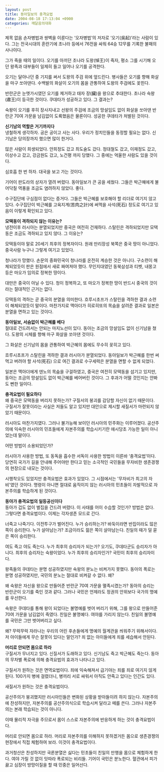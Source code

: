 ```yaml
---
layout: post
title: 동아일보의 충격요법
date: 2004-08-18 17:13:04 +0900
categories: 깨달음의대화
---
```

 제목 없음 손자병법과 쌍벽을 이룬다는 ‘오자병법’의 저자로 ‘오기(吳起)’라는 사람이 있다. 그는 전국시대의 혼란기에 초나라 등에서 76전을 싸워 64승 12무를 기록한 불패의 사나이다.    
  
그가 죽을 때의 일이다. 오기를 아끼던 초나라 도왕(悼王)이 죽자, 평소 그를 시기해 오던 왕족과 대부들이 일제히 들고 일어나 오기를 공격한다.    
  
오기는 달아나던 중 기지를 써서 도왕의 주검 위에 엎드린다. 병사들은 오기를 향해 화살을 마구 쏘아댄다. 수백발의 화살이 오기의 몸을 관통하여 도왕의 주검에도 꽂힌다.    
  
반란군은 눈엣가시였던 오기를 제거하고 태자 장(臟)을 왕으로 추대한다. 초나라 숙왕(肅王)이 등극한 것이다. 쿠데타가 성공하고 있다. 그 결과는?    
  
숙왕이 오기를 후히 장사지내고 선왕의 주검에 조금의 망설임도 없이 화살을 쏘아댄 반란군 70여 가문을 남김없이 도륙했음은 물론이다. 성공한 쿠데타가 처벌된 것이다.    
  
**신기남의 역할은 거기까지다**   
냉철하게 생각하자. 공은 공이고 사는 사다. 우리가 정치인들을 동정할 필요는 없다. 신기남은 당의장까지 했으면 많이 한거다.    
  
많은 사람이 희생되었다. 안희정도 갔고 최도술도 갔다. 정대철도 갔고, 이재정도 갔고, 이상수고 갔고, 강금원도 갔고, 노건평 까지 당했다. 그 중에는 억울한 사람도 있을 것이다.    
  
심호흡 한 번 하자. 대국을 보고 가는 것이다.    
  
기어이 판도라의 상자가 열려 버렸다. 동아일보가 큰 공을 세웠다. 그들은 박근혜에게 불어닥칠 역풍을 조금도 염려하지 않았다. 좋다.    
  
수구집단에 구심점이 없다는 증거다. 그들은 박근혜를 보호해야 할 리더로 여기지 않고 있다. 수구집단이 박근혜를 고육지계(苦肉之計)에 써먹을 사석(死石) 정도로 여기고 있음이 이렇게 확인되고 있다.    
  
**모택동이 격하되지 않는 이유는?**   
냉전이후 러시아는 분열되었지만 중국은 여전히 건재하다. 스탈린은 격하되었지만 모택동은 조금도 격하되고 있지 않다. 그 이유는?    
  
모택동이야 말로 20세기 최후의 정복자이다. 원래 만리장성 북쪽은 중국 땅이 아니었다. 중국사람 누구나 그렇게 여기고 있었다.    
  
청나라가 망했다. 손문의 중화민국이 청나라를 온전히 계승한 것은 아니다. 구소련이 해체되었듯이 판은 원점에서 새로 짜여져야 했다. 무인지대였던 동북삼성과 티벳, 내몽고 등은 마오가 임의로 정복한 땅이다.    
  
대만은 중국이 아닐 수 있다. 청이 정복하고, 또 마오가 정복한 땅이 반드시 중국의 것이라는 절대적인 근거는 없다.    
  
모택동의 격하는 곧 중국의 분열을 의미한다. 흐루시초프가 스탈린을 격하한 결과 소련이 해체되었듯이 말이다. 마찬가지로 맥아더가 히로히또의 목숨을 살려준 결과로 일본은 분열을 면하고 있는 것이다.    
  
**동아일보, 서슴없이 박근혜를 베다**   
절대로 건드려서는 안되는 마지노선이 있다. 동아는 조금의 망설임도 없이 신기남을 쳤다. 도왕의 시체를 향해 마구 화살을 쏘아댄 것이다.    
  
그 화살은 신기남의 몸을 관통하여 박근혜의 몸에도 무수히 꽂히고 있다. 
  
  
흐루시초프가 스탈린을 격하한 결과 러시아가 분열되었다. 동아일보가 박근혜를 한번 써먹고 버려야 할 사석(死石) 으로 여긴 결과로 수구세력은 분열을 면할 수 없게 되었다.    
  
일본은 맥아더에게 덴노의 목숨을 구걸하였고, 중국은 여전히 모택동을 섬기고 있지만, 동아는 조금의 망설임도 없이 박근혜를 베어버린 것이다. 그 후과가 어떨 것인지는 안봐도 뻔한 일이다.    
  
**충격요법이 필요하다**   
왜 중국은 모택동을 버리지 못하는가? 구질서의 붕괴를 감당할 자신이 없기 때문이다. 구질서가 잘못이라는 사실은 저들도 알고 있지만 대안으로 제시할 새질서가 마련되지 않았기 때문이다.    
  
러시아도 마찬가지였다. 그러나 불가능해 보이던 러시아의 민주화는 이루어졌다. 공산주의에 익숙한 러시아의 민초들에게 자본주의를 학습시키기란 애시당초 가능한 일이 아니었는데 말이다.    
  
어떤 방법이 소용되었던가?    
  
러시아가 사용한 방법, 또 동독을 흡수한 서독이 사용한 방법이 이른바 ‘충격요법’이다. 당연히 국가가 길을 안내해 주어야만 한다고 믿는 소극적인 국민들을 무자비한 생존경쟁의 현장으로 내모는 것이다.    
  
시행착오도 있었지만 충격요법은 효과가 있었다. 그 시점에서는 '무자비가 최고의 자비'였던 것이다. 명령이 아니면 절대로 움직이지 않는 러시아의 민초들이 자발적으로 자본주의를 학습하게 된 것이다.    
  
**동아가 충격요법의 일등공신이다**   
동아가 겁도 없이 벌집을 건드려 버렸다. 이 사태를 어이 수습할 것인가? 방법은 없다. 그렇다면 충격요법이다. 이제는 각자생존 모드로 간다.    
  
너죽고 나죽기다. 이전투구가 벌어진다. 누가 승리하는가? 바둑이라면 반집이라도 많은 쪽이 승리한다. 누가 살아남는가? 조금이라도 젊은 쪽이 살아남는다. 친일의 때가 덜 묻은 쪽이 승리한다.    
  
여도 죽고 야도 죽는다. 누가 최후의 승리자가 되는가? 오기도, 쿠데타군도 승리자가 아니다. 최후의 승리자는 숙왕이었다. 누가 최후의 승리자인가? 국민이 최후의 승리자이다.    
  
왕족들의 쿠데타는 분명 성공하였지만 숙왕의 분노는 비켜가지 못했다. 동아의 폭로는 분명 성공하였지만, 국민의 분노는 절대로 비켜갈 수 없다. 왜?    
  
왜 숙왕은 자신을 왕으로 만들어준 반란군 70여 가문을 멸족시켰는가? 동아의 승리는 반란군이 오기를 죽인 것과 같다. 그러나 국민은 언제라도 정권의 안위보다 국가의 명예를 우선한다.    
  
숙왕은 쿠데타를 통해 왕이 되었다는 불명예를 벗어 버리기 위해, 그를 왕으로 만들어준 70여 가문을 남김없이 죽였다. 친일은 불명예다. 여야를 가리지 않는다. 친일의 불명예를 국민은 그만 벗어버리고 싶다.    
  
왜? 무럭무럭 자라나는 우리의 어린 후손들에게 명예의 월계관을 씌워주기 위해서이다. 저 아이들에게 무슨 잘못이 있다는 말인가? 죄 없는 아이들에게 죄를 세습해서 안된다.    
  
**머리로 안되면 몸으로 하라**   
구질서가 무너지고 있다. 신질서가 도래하고 있다. 신기남도 죽고 박근혜도 죽는다. 동아의 무차별 폭로에 의해 충격요법의 효과가 나타나고 있다. 
  
  
구질서가 원하는 것은 면역요법이다. 죄에 익숙해져서 급기야는 죄를 죄로 여기지 않게 된다. 100가지 병에 걸렸더니, 병끼리 서로 싸워서 아직도 안죽고 있다는 인간도 있다.    
  
새질서가 원하는 것은 충격요법이다.    
  
공산주의가 붕괴했지만 러시아인들은 변화된 상황을 받아들이려 하지 않는다. 자본주의에 찬성하지만, 자본주의를 공산주의식으로 학습시켜 달라고 떼를 쓴다. 그러나 자본주의는 본래 학습되는 것이 아니다.    
  
이때 물리적 자극을 주므로서 몸이 스스로 자본주의에 반응하게 하는 것이 충격요법이다.    
  
머리로 안되면 몸으로 하라. 머리로 자본주의를 이해하지 못하겠거든 몸으로 생존경쟁의 현장에서 직접 체험하여 보라. 이것이 충격요법이다.    
  
과거청산은 찬성하지만 국론분열은 싫다는 민초들이 친일의 만행을 몸으로 체험하게 한다. 여야 가릴 것 없이 잇따라 폭로되는 비리들. 기어이 국민은 분노한다. 혈관에서 피가 끓고 심장이 방망이질을 할 때 민중은 일어선다.